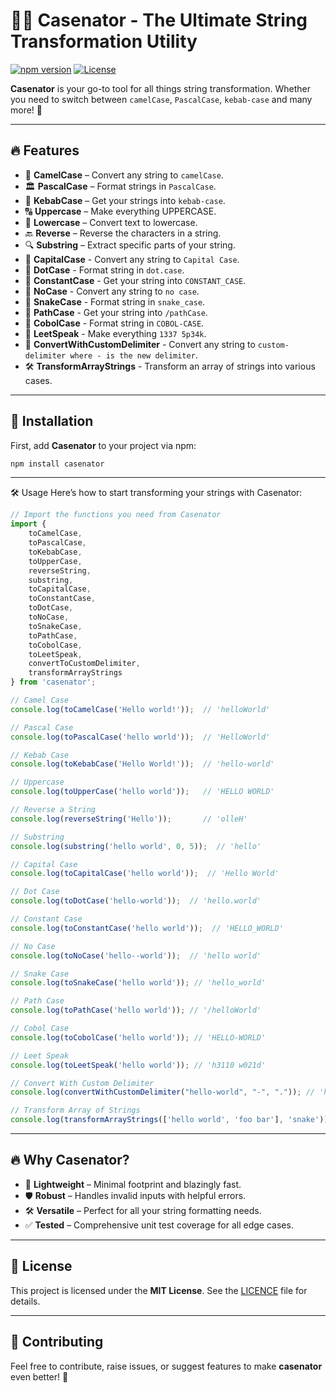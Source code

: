 # 🦸‍♂️ Casenator - The Ultimate String Transformation Utility

[![npm version](https://img.shields.io/npm/v/casenator.svg)](https://www.npmjs.com/package/casenator)
[![License](https://img.shields.io/npm/l/casenator)](https://img.shields.io/npm/l/casenator)

**Casenator** is your go-to tool for all things string transformation. Whether you need to switch between `camelCase`, `PascalCase`, `kebab-case` and many more! 🎉

---


## 🔥 Features
- 🔄 **CamelCase** – Convert any string to `camelCase`.
- 🏛 **PascalCase** – Format strings in `PascalCase`.
- 📐 **KebabCase** – Get your strings into `kebab-case`.
- 🔠 **Uppercase** – Make everything UPPERCASE.
- 🔡 **Lowercase** – Convert text to lowercase.
- 🔙 **Reverse** – Reverse the characters in a string.
- 🔍 **Substring** – Extract specific parts of your string.
- 🦊 **CapitalCase** - Convert any string to `Capital Case`.
- 🐒 **DotCase** - Format string in `dot.case`.
- 🦀 **ConstantCase** - Get your string into `CONSTANT_CASE`.
- 🐸 **NoCase** - Convert any string to `no case`.
- 🐬 **SnakeCase** - Format string in `snake_case`.
- 🦁 **PathCase** - Get your string into `/pathCase`.
- 🦧 **CobolCase** - Format string in `COBOL-CASE`.
- 🐫 **LeetSpeak** - Make everything `1337 5p34k`.
- 🦄 **ConvertWithCustomDelimiter** - Convert any string to `custom-delimiter where - is the new delimiter`.
- 🛠️ **TransformArrayStrings** - Transform an array of strings into various cases.

---

## 🚀 Installation
First, add **Casenator** to your project via npm:

```bash
npm install casenator
```

---

🛠️ Usage
Here’s how to start transforming your strings with Casenator:

```javascript
// Import the functions you need from Casenator
import { 
    toCamelCase,
    toPascalCase,
    toKebabCase,
    toUpperCase,
    reverseString,
    substring,
    toCapitalCase,
    toConstantCase,
    toDotCase,
    toNoCase,
    toSnakeCase,
    toPathCase,
    toCobolCase,
    toLeetSpeak,
    convertToCustomDelimiter,
    transformArrayStrings
} from 'casenator';

// Camel Case
console.log(toCamelCase('Hello world!'));  // 'helloWorld'

// Pascal Case
console.log(toPascalCase('hello world'));  // 'HelloWorld'

// Kebab Case
console.log(toKebabCase('Hello World!'));  // 'hello-world'

// Uppercase
console.log(toUpperCase('hello world'));   // 'HELLO WORLD'

// Reverse a String
console.log(reverseString('Hello'));       // 'olleH'

// Substring
console.log(substring('hello world', 0, 5));  // 'hello'

// Capital Case
console.log(toCapitalCase('hello world'));  // 'Hello World'

// Dot Case
console.log(toDotCase('hello-world'));  // 'hello.world'

// Constant Case
console.log(toConstantCase('hello world'));  // 'HELLO_WORLD'

// No Case
console.log(toNoCase('hello--world'));  // 'hello world'

// Snake Case
console.log(toSnakeCase('hello world')); // 'hello_world'

// Path Case
console.log(toPathCase('hello world')); // '/helloWorld'

// Cobol Case
console.log(toCobolCase('hello world')); // 'HELLO-WORLD'

// Leet Speak
console.log(toLeetSpeak('hello world')); // 'h3110 w021d'

// Convert With Custom Delimiter
console.log(convertWithCustomDelimiter("hello-world", "-", ".")); // 'hello.world'

// Transform Array of Strings
console.log(transformArrayStrings(['hello world', 'foo bar'], 'snake')); // ['hello_world', 'foo_bar']

```

---

## 🔥 Why Casenator?
- 🚀 **Lightweight** – Minimal footprint and blazingly fast.
- 🛡️ **Robust** – Handles invalid inputs with helpful errors.
- 🛠️ **Versatile** – Perfect for all your string formatting needs.
- ✅ **Tested** – Comprehensive unit test coverage for all edge cases.

---

## 📝 License
This project is licensed under the **MIT License**. See the [LICENCE](LICENCE) file for details.

---

## 🙌 Contributing
Feel free to contribute, raise issues, or suggest features to make **casenator** even better! 🤘

